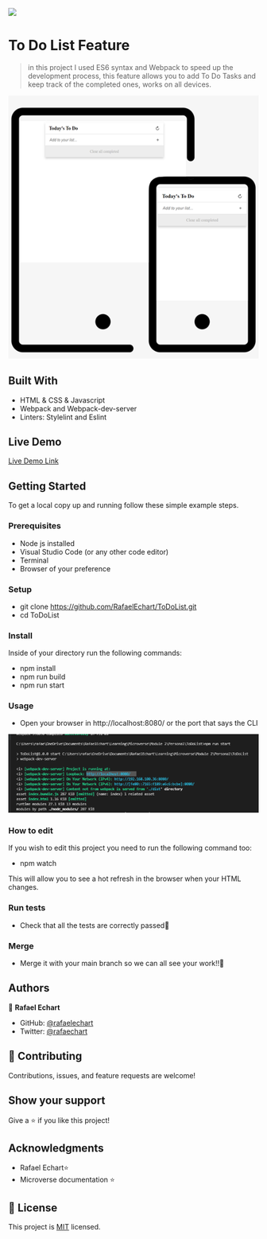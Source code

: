 ![](https://img.shields.io/badge/Microverse-blueviolet)

# To Do List Feature

> in this project I used ES6 syntax and Webpack to speed up the development process, this feature allows you to add To Do Tasks and keep track of the completed ones, works on all devices. 


![screenshot](./src/README/app_screenshot.png)

## Built With

- HTML & CSS & Javascript
- Webpack and Webpack-dev-server
- Linters: Stylelint and Eslint

## Live Demo

[Live Demo Link](https://rafaelechart.github.io/ToDoList/)


## Getting Started

To get a local copy up and running follow these simple example steps.

### Prerequisites

- Node js installed
- Visual Studio Code (or any other code editor)
- Terminal
- Browser of your preference

### Setup

- git clone https://github.com/RafaelEchart/ToDoList.git
- cd ToDoList

### Install

Inside of your directory run the following commands:

- npm install 
- npm run build
- npm run start

### Usage

- Open your browser in http://localhost:8080/ or the port that says the CLI

![localhost](./src/README/localhost.png)



### How to edit

If you wish to edit this project you need to run the following command too:

- npm watch

This will allow you to see a hot refresh in the browser when your HTML changes. 

### Run tests

- Check that all the tests are correctly passed🤝

### Merge

- Merge it with your main branch so we can all see your work!!🤝


## Authors

👤 **Rafael Echart**

- GitHub: [@rafaelechart](https://github.com/rafaelechart)
- Twitter: [@rafaechart](https://twitter.com/rafaechart)


## 🤝 Contributing

Contributions, issues, and feature requests are welcome!


## Show your support

Give a ⭐️ if you like this project!

## Acknowledgments

- Rafael Echart⭐️
- Microverse documentation ⭐️

## 📝 License

This project is [MIT](./MIT.md) licensed.
